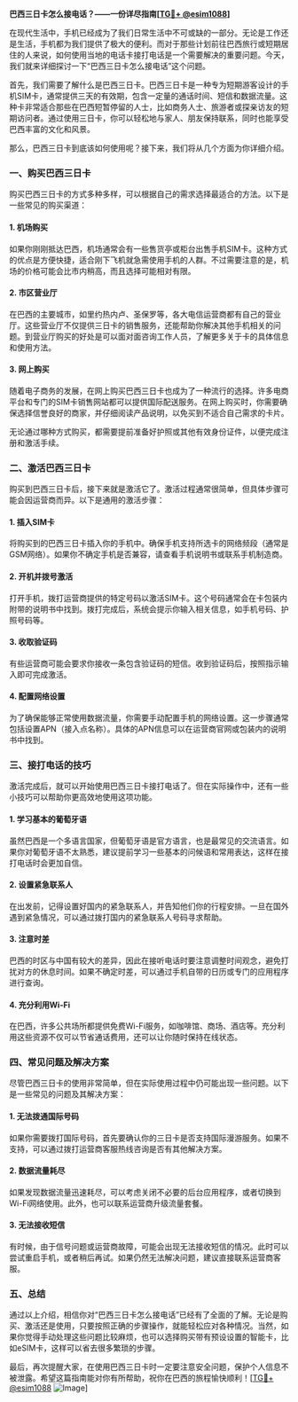**巴西三日卡怎么接电话？——一份详尽指南[[TG💪+ @esim1088](https://t.me/s/esim1088)]**

在现代生活中，手机已经成为了我们日常生活中不可或缺的一部分。无论是工作还是生活，手机都为我们提供了极大的便利。而对于那些计划前往巴西旅行或短期居住的人来说，如何使用当地的电话卡接打电话是一个需要解决的重要问题。今天，我们就来详细探讨一下“巴西三日卡怎么接电话”这个问题。

首先，我们需要了解什么是巴西三日卡。巴西三日卡是一种专为短期游客设计的手机SIM卡，通常提供三天的有效期，包含一定量的通话时间、短信和数据流量。这种卡非常适合那些在巴西短暂停留的人士，比如商务人士、旅游者或探亲访友的短期访问者。通过使用三日卡，你可以轻松地与家人、朋友保持联系，同时也能享受巴西丰富的文化和风景。

那么，巴西三日卡到底该如何使用呢？接下来，我们将从几个方面为你详细介绍。

### **一、购买巴西三日卡**

购买巴西三日卡的方式多种多样，可以根据自己的需求选择最适合的方法。以下是一些常见的购买渠道：

#### **1. 机场购买**
如果你刚刚抵达巴西，机场通常会有一些售货亭或柜台出售手机SIM卡。这种方式的优点是方便快捷，适合刚下飞机就急需使用手机的人群。不过需要注意的是，机场的价格可能会比市内稍高，而且选择可能相对有限。

#### **2. 市区营业厅**
在巴西的主要城市，如里约热内卢、圣保罗等，各大电信运营商都有自己的营业厅。这些营业厅不仅提供三日卡的销售服务，还能帮助你解决其他手机相关的问题。到营业厅购买的好处是可以面对面咨询工作人员，了解更多关于卡的具体信息和使用方法。

#### **3. 网上购买**
随着电子商务的发展，在网上购买巴西三日卡也成为了一种流行的选择。许多电商平台和专门的SIM卡销售网站都可以提供国际配送服务。在网上购买时，你需要确保选择信誉良好的商家，并仔细阅读产品说明，以免买到不适合自己需求的卡片。

无论通过哪种方式购买，都需要提前准备好护照或其他有效身份证件，以便完成注册和激活手续。

### **二、激活巴西三日卡**

购买到巴西三日卡后，接下来就是激活它了。激活过程通常很简单，但具体步骤可能会因运营商而异。以下是通用的激活步骤：

#### **1. 插入SIM卡**
将购买到的巴西三日卡插入你的手机中。确保手机支持所选卡的网络频段（通常是GSM网络）。如果你不确定手机是否兼容，请查看手机说明书或联系手机制造商。

#### **2. 开机并拨号激活**
打开手机，拨打运营商提供的特定号码以激活SIM卡。这个号码通常会在卡包装内附带的说明书中找到。拨打完成后，系统会提示你输入相关信息，如手机号码、护照号码等。

#### **3. 收取验证码**
有些运营商可能会要求你接收一条包含验证码的短信。收到验证码后，按照指示输入即可完成激活。

#### **4. 配置网络设置**
为了确保能够正常使用数据流量，你需要手动配置手机的网络设置。这一步骤通常包括设置APN（接入点名称）。具体的APN信息可以在运营商官网或包装内的说明书中找到。

### **三、接打电话的技巧**

激活完成后，就可以开始使用巴西三日卡接打电话了。但在实际操作中，还有一些小技巧可以帮助你更高效地使用这项功能。

#### **1. 学习基本的葡萄牙语**
虽然巴西是一个多语言国家，但葡萄牙语是官方语言，也是最常见的交流语言。如果你对葡萄牙语不太熟悉，建议提前学习一些基本的问候语和常用表达，这样在接打电话时会更加自信。

#### **2. 设置紧急联系人**
在出发前，记得设置好国内的紧急联系人，并告知他们你的行程安排。一旦在国外遇到紧急情况，可以通过拨打国内的紧急联系人号码寻求帮助。

#### **3. 注意时差**
巴西的时区与中国有较大的差异，因此在接听电话时要注意调整时间观念，避免打扰对方的休息时间。如果不确定时差，可以通过手机自带的日历或专门的应用程序进行查询。

#### **4. 充分利用Wi-Fi**
在巴西，许多公共场所都提供免费Wi-Fi服务，如咖啡馆、商场、酒店等。充分利用这些资源不仅可以节省通话费用，还可以让你随时保持在线状态。

### **四、常见问题及解决方案**

尽管巴西三日卡的使用非常简单，但在实际使用过程中仍可能出现一些问题。以下是一些常见的问题及其解决方案：

#### **1. 无法拨通国际号码**
如果你需要拨打国际号码，首先要确认你的三日卡是否支持国际漫游服务。如果不支持，可以通过拨打运营商客服热线咨询是否有其他解决方案。

#### **2. 数据流量耗尽**
如果发现数据流量迅速耗尽，可以考虑关闭不必要的后台应用程序，或者切换到Wi-Fi网络使用。此外，也可以联系运营商升级流量套餐。

#### **3. 无法接收短信**
有时候，由于信号问题或运营商故障，可能会出现无法接收短信的情况。此时可以尝试重启手机，或者稍后再试。如果仍然无法解决问题，建议直接联系运营商客服。

### **五、总结**

通过以上介绍，相信你对“巴西三日卡怎么接电话”已经有了全面的了解。无论是购买、激活还是使用，只要按照正确的步骤操作，就能轻松应对各种情况。当然，如果你觉得手动处理这些问题比较麻烦，也可以选择购买带有预设设置的智能卡，比如eSIM卡，这样可以省去很多繁琐的步骤。

最后，再次提醒大家，在使用巴西三日卡时一定要注意安全问题，保护个人信息不被泄露。希望这篇指南能对你有所帮助，祝你在巴西的旅程愉快顺利！[[TG💪+ @esim1088](https://t.me/s/esim1088) ![Image](https://i.postimg.cc/4NQfJmqS/Snipaste-2025-05-13-00-14-12.png)]